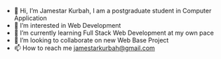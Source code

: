 - 👋 Hi, I’m Jamestar Kurbah, I am a postgraduate student in Computer Application
- 👀 I’m interested in Web Development
- 🌱 I’m currently learning Full Stack Web Development at my own pace
- 💞️ I’m looking to collaborate on new Web Base Project
- 📫 How to reach me jamestarkurbah@gmail.com

<!---
Jamestar007/Jamestar007 is a ✨ special ✨ repository because its `README.md` (this file) appears on your GitHub profile.
You can click the Preview link to take a look at your changes.
--->
